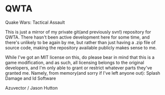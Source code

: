 # QWTA
Quake Wars: Tactical Assault

This is just a mirror of my private git(and previously svn!) repository for QWTA.
There hasn't been active development here for some time, and there's unlikely to be again by me, but rather than just having a .zip file of source code, making the repository available publicly makes sense to me.

While I've got an MIT license on this, do please bear in mind that this is a game modification, and as such, all licensing belongs to the original developers, and I'm only able to grant or restrict whatever parts they've granted me.
Namely, from memory(and sorry if I've left anyone out): Splash Damage and Id Software

Azuvector / Jason Hutton
